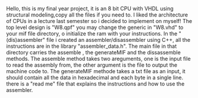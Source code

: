 Hello,
this is my final year project, it is an 8 bit CPU with VHDL using structural modeling,copy all the files if you need to.
I liked the architecture of CPUs in a lecture last semester so i decided to implement on myself!
The top level design is "W8.qpf" you may change the generic in "W8.vhd" to your mif file directory, o initialize the ram with your instructions.
In the "(dis)assembler" file i created an assembler/disassembler using C++, all the instructions are in the library "assembler_data.h".
The main file in that directory carries the assemble , the generateMIF and the dissassemble methods.
The assemble method takes two areguments, one is the input file to read the assembly from, the other argument is the file to output the machine code to.
The generateMIF methode takes a txt file as an input, it should contain all the data in hexadecimal and each byte in a single line.
there is a "read me" file that explains the instructions and how to use the assembler.
